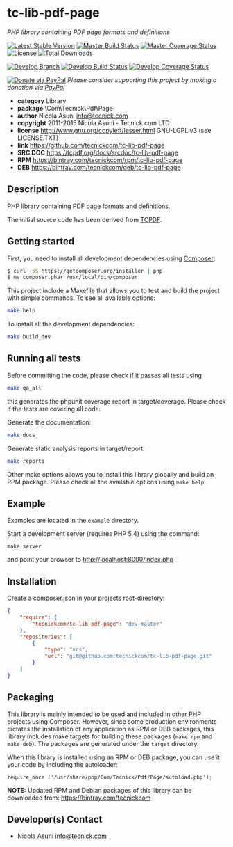 # tc-lib-pdf-page
*PHP library containing PDF page formats and definitions*

[![Latest Stable Version](https://poser.pugx.org/tecnickcom/tc-lib-pdf-page/version)](https://packagist.org/packages/tecnickcom/tc-lib-pdf-page)
[![Master Build Status](https://secure.travis-ci.org/tecnickcom/tc-lib-pdf-page.png?branch=master)](https://travis-ci.org/tecnickcom/tc-lib-pdf-page?branch=master)
[![Master Coverage Status](https://coveralls.io/repos/tecnickcom/tc-lib-pdf-page/badge.svg?branch=master&service=github)](https://coveralls.io/github/tecnickcom/tc-lib-pdf-page?branch=master)
[![License](https://poser.pugx.org/tecnickcom/tc-lib-pdf-page/license)](https://packagist.org/packages/tecnickcom/tc-lib-pdf-page)
[![Total Downloads](https://poser.pugx.org/tecnickcom/tc-lib-pdf-page/downloads)](https://packagist.org/packages/tecnickcom/tc-lib-pdf-page)

[![Develop Branch](https://img.shields.io/badge/-develop:-gray.svg)](https://github.com/tecnickcom/tc-lib-pdf-page/tree/develop)
[![Develop Build Status](https://secure.travis-ci.org/tecnickcom/tc-lib-pdf-page.png?branch=develop)](https://travis-ci.org/tecnickcom/tc-lib-pdf-page?branch=develop)
[![Develop Coverage Status](https://coveralls.io/repos/tecnickcom/tc-lib-pdf-page/badge.svg?branch=develop&service=github)](https://coveralls.io/github/tecnickcom/tc-lib-pdf-page?branch=develop)

[![Donate via PayPal](https://img.shields.io/badge/donate-paypal-87ceeb.svg)](https://www.paypal.com/cgi-bin/webscr?cmd=_donations&currency_code=GBP&business=paypal@tecnick.com&item_name=donation%20for%20tc-lib-pdf-page%20project)
*Please consider supporting this project by making a donation via [PayPal](https://www.paypal.com/cgi-bin/webscr?cmd=_donations&currency_code=GBP&business=paypal@tecnick.com&item_name=donation%20for%20tc-lib-pdf-page%20project)*

* **category**    Library
* **package**     \Com\Tecnick\Pdf\Page
* **author**      Nicola Asuni <info@tecnick.com>
* **copyright**   2011-2015 Nicola Asuni - Tecnick.com LTD
* **license**     http://www.gnu.org/copyleft/lesser.html GNU-LGPL v3 (see LICENSE.TXT)
* **link**        https://github.com/tecnickcom/tc-lib-pdf-page
* **SRC DOC**     https://tcpdf.org/docs/srcdoc/tc-lib-pdf-page
* **RPM**         https://bintray.com/tecnickcom/rpm/tc-lib-pdf-page
* **DEB**         https://bintray.com/tecnickcom/deb/tc-lib-pdf-page

## Description

PHP library containing PDF page formats and definitions.

The initial source code has been derived from [TCPDF](<http://www.tcpdf.org>).


## Getting started

First, you need to install all development dependencies using [Composer](https://getcomposer.org/):

```bash
$ curl -sS https://getcomposer.org/installer | php
$ mv composer.phar /usr/local/bin/composer
```

This project include a Makefile that allows you to test and build the project with simple commands.
To see all available options:

```bash
make help
```

To install all the development dependencies:

```bash
make build_dev
```

## Running all tests

Before committing the code, please check if it passes all tests using

```bash
make qa_all
```
this generates the phpunit coverage report in target/coverage.
Please check if the tests are covering all code.

Generate the documentation:

```bash
make docs
```

Generate static analysis reports in target/report:

```bash
make reports
```

Other make options allows you to install this library globally and build an RPM package.
Please check all the available options using `make help`.


## Example

Examples are located in the `example` directory.

Start a development server (requires PHP 5.4) using the command:

```
make server
```

and point your browser to <http://localhost:8000/index.php>


## Installation

Create a composer.json in your projects root-directory:

```json
{
    "require": {
        "tecnickcom/tc-lib-pdf-page": "dev-master"
    },
    "repositories": [
        {
            "type": "vcs",
            "url": "git@github.com:tecnickcom/tc-lib-pdf-page.git"
        }
    ]
}
```


## Packaging

This library is mainly intended to be used and included in other PHP projects using Composer.
However, since some production environments dictates the installation of any application as RPM or DEB packages,
this library includes make targets for building these packages (`make rpm` and `make deb`).
The packages are generated under the `target` directory.

When this library is installed using an RPM or DEB package, you can use it your code by including the autoloader:
```
require_once ('/usr/share/php/Com/Tecnick/Pdf/Page/autoload.php');
```

**NOTE:** Updated RPM and Debian packages of this library can be downloaded from: https://bintray.com/tecnickcom


## Developer(s) Contact

* Nicola Asuni <info@tecnick.com>
